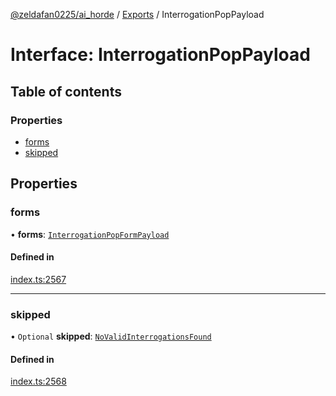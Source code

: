 [@zeldafan0225/ai_horde](../README.md) / [Exports](../modules.md) / InterrogationPopPayload

# Interface: InterrogationPopPayload

## Table of contents

### Properties

- [forms](InterrogationPopPayload.md#forms)
- [skipped](InterrogationPopPayload.md#skipped)

## Properties

### forms

• **forms**: [`InterrogationPopFormPayload`](InterrogationPopFormPayload.md)

#### Defined in

[index.ts:2567](https://github.com/ZeldaFan0225/ai_horde/blob/100bbe4/index.ts#L2567)

___

### skipped

• `Optional` **skipped**: [`NoValidInterrogationsFound`](NoValidInterrogationsFound.md)

#### Defined in

[index.ts:2568](https://github.com/ZeldaFan0225/ai_horde/blob/100bbe4/index.ts#L2568)

